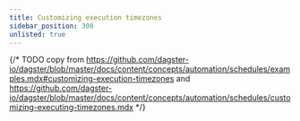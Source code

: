 ```yaml
---
title: Customizing execution timezones
sidebar_position: 300
unlisted: true
---
```


{/* TODO copy from https://github.com/dagster-io/dagster/blob/master/docs/content/concepts/automation/schedules/examples.mdx#customizing-execution-timezones and https://github.com/dagster-io/dagster/blob/master/docs/content/concepts/automation/schedules/customizing-executing-timezones.mdx */}